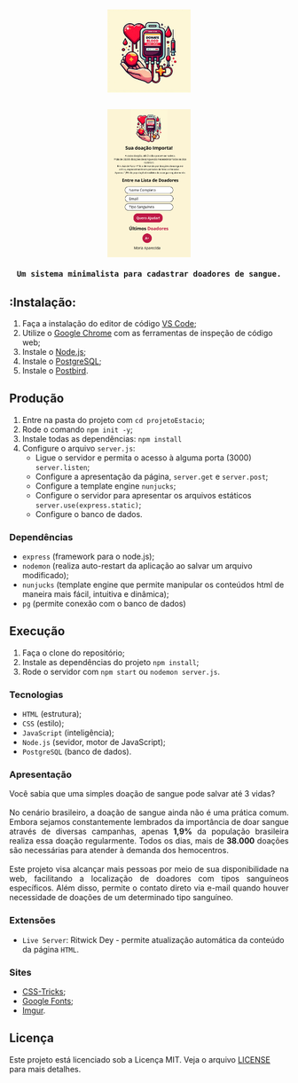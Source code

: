 <h1 align="center">
	<img alt="Imagem de DOE" src="./src/frontend/public/logo.png" width="150px" />
</h1>

<h3 align="center">
	
<img alt="Front" src="./src/frontend/public/Front.png" width="150px" />

	Um sistema minimalista para cadastrar doadores de sangue.
</h3>

## :Instalação:

1. Faça a instalação do editor de código [VS Code](https://code.visualstudio.com);
2. Utilize o [Google Chrome](https://www.google.com/intl/pt-BR/chrome/) com as ferramentas de inspeção de código web;
3. Instale o [Node.js](https://nodejs.org/en/);
4. Instale o [PostgreSQL](https://www.postgresql.org/);
5. Instale o [Postbird](https://www.electronjs.org/apps/postbird).

## Produção

1. Entre na pasta do projeto com `cd projetoEstacio`;
2. Rode o comando `npm init -y`;
3. Instale todas as dependências: `npm install`
4. Configure o arquivo `server.js`: <br/>
    * Ligue o servidor e permita o acesso à alguma porta (3000) `server.listen`; <br/>
    * Configure a apresentação da página, `server.get` e `server.post`; <br/>
    * Configure a template engine `nunjucks`; <br/>
    * Configure o servidor para apresentar os arquivos estáticos `server.use(express.static)`; <br/>
    * Configure o banco de dados.

### Dependências

* `express` (framework para o node.js);
* `nodemon` (realiza auto-restart da aplicação ao salvar um arquivo modificado);
* `nunjucks` (template engine que permite manipular os conteúdos html de maneira mais fácil, intuitiva e dinâmica);
* `pg` (permite conexão com o banco de dados)

## Execução

1. Faça o clone do repositório;
2. Instale as dependências do projeto `npm install`;
3. Rode o servidor com `npm start` ou `nodemon server.js`.

### Tecnologias

* `HTML` (estrutura);
* `CSS` (estilo);
* `JavaScript` (inteligência);
* `Node.js` (sevidor, motor de JavaScript);
* `PostgreSQL` (banco de dados).

### Apresentação

<p align="justify">
    Você sabia que uma simples doação de sangue pode salvar até 3 vidas?
    <br/><br/>
    No cenário brasileiro, a doação de sangue ainda não é uma prática comum. Embora sejamos constantemente lembrados da importância de doar sangue através de diversas campanhas, apenas <b>1,9%</b> da população brasileira realiza essa doação regularmente. Todos os dias, mais de <b>38.000</b> doações são necessárias para atender à demanda dos hemocentros.
    <br/><br/>
    Este projeto visa alcançar mais pessoas por meio de sua disponibilidade na web, facilitando a localização de doadores com tipos sanguíneos específicos. Além disso, permite o contato direto via e-mail quando houver necessidade de doações de um determinado tipo sanguíneo.
</p>

### Extensões

* `Live Server`: Ritwick Dey - permite atualização automática da conteúdo da página `HTML`.

### Sites

* [CSS-Tricks](https://css-tricks.com);
* [Google Fonts](https://fonts.google.com/);
* [Imgur](https://imgur.com/).

## Licença

Este projeto está licenciado sob a Licença MIT. Veja o arquivo [LICENSE](LICENSE.md) para mais detalhes.

